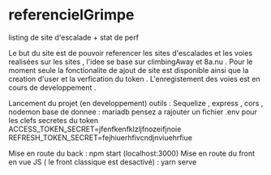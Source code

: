 # referencielGrimpe

listing de site d'escalade + stat de perf

Le but du site est de pouvoir referencer les sites d'escalades et les voies realisées sur les sites , l'idee se base sur climbingAway et 8a.nu .
Pour le moment seule la fonctionalite de ajout de site est disponible ainsi que la creation d'user et la verfication du token .
L'enregistement des voies est en cours de developpement .

Lancement du projet (en developpement)
outils : Sequelize , express , cors , nodemon
base de donnee : mariadb
pensez a rajouter un fichier .env pour les clefs secretes du token 
ACCESS_TOKEN_SECRET=jfenfkenfklzljfnozeifjnoie
REFRESH_TOKEN_SECRET=fejhiuerhfivcndjnviuehrfiue


Mise en route du back : npm start (localhost:3000)
Mise en route du front en vue JS ( le front classique est desactivé) : yarn serve 
